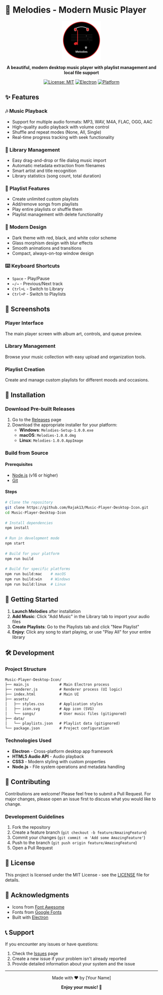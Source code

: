 # 🎵 Melodies - Modern Music Player

<div align="center">
  <img src="assets/icon.svg" alt="Melodies Logo" width="128" height="128">
  
  **A beautiful, modern desktop music player with playlist management and local file support**
  
  [![License: MIT](https://img.shields.io/badge/License-MIT-yellow.svg)](https://opensource.org/licenses/MIT)
  [![Electron](https://img.shields.io/badge/Electron-35.1.2-blue.svg)](https://electronjs.org/)
  [![Platform](https://img.shields.io/badge/Platform-Windows%20%7C%20macOS%20%7C%20Linux-lightgrey.svg)](https://github.com/Rajak13/Music-Player-Desktop-Icon/releases)
</div>

## ✨ Features

### 🎶 **Music Playback**
- Support for multiple audio formats: MP3, WAV, M4A, FLAC, OGG, AAC
- High-quality audio playback with volume control
- Shuffle and repeat modes (None, All, Single)
- Real-time progress tracking with seek functionality

### 📁 **Library Management**
- Easy drag-and-drop or file dialog music import
- Automatic metadata extraction from filenames
- Smart artist and title recognition
- Library statistics (song count, total duration)

### 🎵 **Playlist Features**
- Create unlimited custom playlists
- Add/remove songs from playlists
- Play entire playlists or shuffle them
- Playlist management with delete functionality

### 🎨 **Modern Design**
- Dark theme with red, black, and white color scheme
- Glass morphism design with blur effects
- Smooth animations and transitions
- Compact, always-on-top window design

### ⌨️ **Keyboard Shortcuts**
- `Space` - Play/Pause
- `←/→` - Previous/Next track
- `Ctrl+L` - Switch to Library
- `Ctrl+P` - Switch to Playlists

## 📸 Screenshots

### Player Interface
The main player screen with album art, controls, and queue preview.

### Library Management
Browse your music collection with easy upload and organization tools.

### Playlist Creation
Create and manage custom playlists for different moods and occasions.

## 🚀 Installation

### Download Pre-built Releases
1. Go to the [Releases](https://github.com/Rajak13/Music-Player-Desktop-Icon/releases) page
2. Download the appropriate installer for your platform:
   - **Windows**: `Melodies-Setup-1.0.0.exe`
   - **macOS**: `Melodies-1.0.0.dmg`
   - **Linux**: `Melodies-1.0.0.AppImage`

### Build from Source

#### Prerequisites
- [Node.js](https://nodejs.org/) (v16 or higher)
- [Git](https://git-scm.com/)

#### Steps
```bash
# Clone the repository
git clone https://github.com/Rajak13/Music-Player-Desktop-Icon.git
cd Music-Player-Desktop-Icon

# Install dependencies
npm install

# Run in development mode
npm start

# Build for your platform
npm run build

# Build for specific platforms
npm run build:mac    # macOS
npm run build:win    # Windows
npm run build:linux  # Linux
```

## 🎵 Getting Started

1. **Launch Melodies** after installation
2. **Add Music**: Click "Add Music" in the Library tab to import your audio files
3. **Create Playlists**: Go to the Playlists tab and click "New Playlist"
4. **Enjoy**: Click any song to start playing, or use "Play All" for your entire library

## 🛠️ Development

### Project Structure
```
Music-Player-Desktop-Icon/
├── main.js              # Main Electron process
├── renderer.js          # Renderer process (UI logic)
├── index.html           # Main UI
├── assets/
│   ├── styles.css       # Application styles
│   ├── icon.svg         # App icon (SVG)
│   └── songs/           # User music files (gitignored)
├── data/
│   └── playlists.json   # Playlist data (gitignored)
└── package.json         # Project configuration
```

### Technologies Used
- **Electron** - Cross-platform desktop app framework
- **HTML5 Audio API** - Audio playback
- **CSS3** - Modern styling with custom properties
- **Node.js** - File system operations and metadata handling

## 🤝 Contributing

Contributions are welcome! Please feel free to submit a Pull Request. For major changes, please open an issue first to discuss what you would like to change.

### Development Guidelines
1. Fork the repository
2. Create a feature branch (`git checkout -b feature/AmazingFeature`)
3. Commit your changes (`git commit -m 'Add some AmazingFeature'`)
4. Push to the branch (`git push origin feature/AmazingFeature`)
5. Open a Pull Request

## 📝 License

This project is licensed under the MIT License - see the [LICENSE](LICENSE) file for details.

## 🙏 Acknowledgments

- Icons from [Font Awesome](https://fontawesome.com/)
- Fonts from [Google Fonts](https://fonts.google.com/)
- Built with [Electron](https://electronjs.org/)

## 📞 Support

If you encounter any issues or have questions:
1. Check the [Issues](https://github.com/Rajak13/Music-Player-Desktop-Icon/issues) page
2. Create a new issue if your problem isn't already reported
3. Provide detailed information about your system and the issue

---

<div align="center">
  Made with ❤️ by [Your Name]
  
  **Enjoy your music! 🎵**
</div>